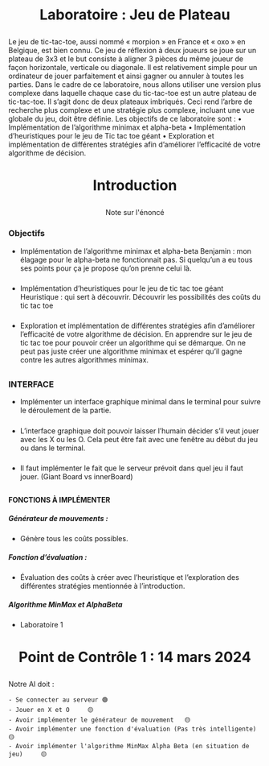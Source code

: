 # <p align="center">Laboratoire : Jeu de Plateau </p>

Le jeu de tic-tac-toe, aussi nommé « morpion » en France et « oxo » en Belgique, est bien connu. Ce jeu de réflexion 
à deux joueurs se joue sur un plateau de 3x3 et le but consiste à aligner 3 pièces du même joueur de façon 
horizontale, verticale ou diagonale. Il est relativement simple pour un ordinateur de jouer parfaitement et ainsi 
gagner ou annuler à toutes les parties. Dans le cadre de ce laboratoire, nous allons utiliser une version plus complexe 
dans laquelle chaque case du tic-tac-toe est un autre plateau de tic-tac-toe. Il s’agit donc de deux plateaux imbriqués. 
Ceci rend l’arbre de recherche plus complexe et une stratégie plus complexe, incluant une vue globale du jeu, doit 
être définie.
Les objectifs de ce laboratoire sont :
• Implémentation de l’algorithme minimax et alpha-beta
• Implémentation d’heuristiques pour le jeu de Tic tac toe géant
• Exploration et implémentation de différentes stratégies afin d’améliorer l’efficacité de votre algorithme de 
décision.

# <p align="center">Introduction </p>
<p align="center">Note sur l'énoncé </p>


### Objectifs
- Implémentation de l’algorithme minimax et alpha-beta
Benjamin : mon élagage pour le alpha-beta ne fonctionnait pas. Si quelqu’un a eu tous ses points pour ça je propose qu’on prenne celui là.
#####
- Implémentation d’heuristiques pour le jeu de tic tac toe géant
Heuristique : qui sert à découvrir. Découvrir les possibilités des coûts du tic tac toe
#####
- Exploration et implémentation de différentes stratégies afin d’améliorer l’efficacité de votre algorithme de décision.
En apprendre sur le jeu de tic tac toe pour pouvoir créer un algorithme qui se démarque. On ne peut pas juste créer une algorithme minimax et espérer qu’il gagne contre les autres algorithmes minimax.
##
### INTERFACE
 
-	Implémenter un interface graphique minimal dans le terminal pour suivre le déroulement de la partie.
#####
-	L’interface graphique doit pouvoir laisser l’humain décider s’il veut jouer avec les X ou les O. Cela peut être fait avec une fenêtre au début du jeu ou dans le terminal.
#####
-	Il faut implémenter le fait que le serveur prévoit dans quel jeu il faut jouer. (Giant Board vs innerBoard)
##
#### FONCTIONS À IMPLÉMENTER
 
##### Générateur de mouvements : 
- Génère tous les coûts possibles. 
####
##### Fonction d’évaluation : 
- Évaluation des coûts à créer avec l’heuristique et l’exploration des différentes stratégies mentionnée à l’introduction.
#### 
##### Algorithme MinMax et AlphaBeta
- Laboratoire 1
  
###
### 
###
# <p align="center">Point de Contrôle 1 : 14 mars 2024 </p>
###  
Notre AI doit :

    - Se connecter au serveur 🟢
    - Jouer en X et O     🟡
    - Avoir implémenter le générateur de mouvement   🟡 
    - Avoir implémenter une fonction d'évaluation (Pas très intelligente)     🟡 
    - Avoir implémenter l'algorithme MinMax Alpha Beta (en situation de jeu)     🟡